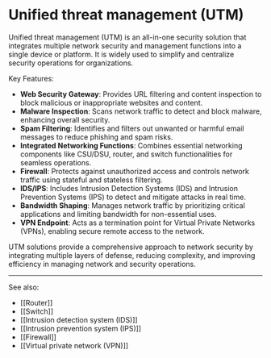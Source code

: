
# Unified threat management (UTM)

Unified threat management (UTM) is an all-in-one security solution that integrates multiple network security and management functions into a single device or platform. It is widely used to simplify and centralize security operations for organizations.

Key Features:

- **Web Security Gateway**: Provides URL filtering and content inspection to block malicious or inappropriate websites and content.
- **Malware Inspection**: Scans network traffic to detect and block malware, enhancing overall security.
- **Spam Filtering**: Identifies and filters out unwanted or harmful email messages to reduce phishing and spam risks.
- **Integrated Networking Functions**: Combines essential networking components like CSU/DSU, router, and switch functionalities for seamless operations.
- **Firewall**: Protects against unauthorized access and controls network traffic using stateful and stateless filtering.
- **IDS/IPS**: Includes Intrusion Detection Systems (IDS) and Intrusion Prevention Systems (IPS) to detect and mitigate attacks in real time.
- **Bandwidth Shaping**: Manages network traffic by prioritizing critical applications and limiting bandwidth for non-essential uses.
- **VPN Endpoint**: Acts as a termination point for Virtual Private Networks (VPNs), enabling secure remote access to the network.

UTM solutions provide a comprehensive approach to network security by integrating multiple layers of defense, reducing complexity, and improving efficiency in managing network and security operations.

---

See also:

- [[Router]]
- [[Switch]]
- [[Intrusion detection system (IDS)]]
- [[Intrusion prevention system (IPS)]]
- [[Firewall]]
- [[Virtual private network (VPN)]]
